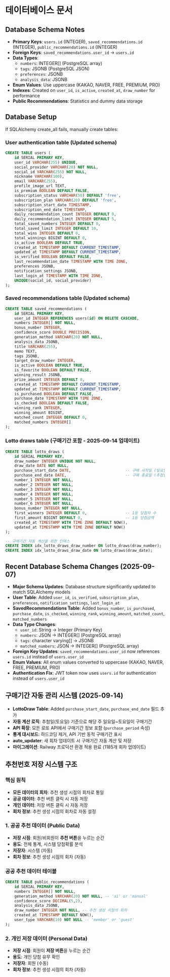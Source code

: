 # 데이터베이스 문서

## Database Schema Notes
- **Primary Keys**: `users.id` (INTEGER), `saved_recommendations.id` (INTEGER), `public_recommendations.id` (INTEGER)
- **Foreign Keys**: `saved_recommendations.user_id` → `users.id`
- **Data Types**: 
  - `numbers`: INTEGER[] (PostgreSQL array)
  - `tags`: JSONB (PostgreSQL JSON)
  - `preferences`: JSONB
  - `analysis_data`: JSONB
- **Enum Values**: Use uppercase (KAKAO, NAVER, FREE, PREMIUM, PRO)
- **Indexes**: Created on `user_id`, `is_active`, `created_at`, `draw_number` for performance
- **Public Recommendations**: Statistics and dummy data storage

## Database Setup
If SQLAlchemy create_all fails, manually create tables:

### User authentication table (Updated schema)
```sql
CREATE TABLE users (
    id SERIAL PRIMARY KEY,
    user_id VARCHAR(255) UNIQUE,
    social_provider VARCHAR(20) NOT NULL,
    social_id VARCHAR(255) NOT NULL,
    nickname VARCHAR(100),
    email VARCHAR(255),
    profile_image_url TEXT,
    is_premium BOOLEAN DEFAULT FALSE,
    subscription_status VARCHAR(50) DEFAULT 'free',
    subscription_plan VARCHAR(20) DEFAULT 'free',
    subscription_start_date TIMESTAMP,
    subscription_end_date TIMESTAMP,
    daily_recommendation_count INTEGER DEFAULT 0,
    daily_recommendation_limit INTEGER DEFAULT 5,
    total_saved_numbers INTEGER DEFAULT 0,
    total_saved_limit INTEGER DEFAULT 10,
    total_wins INTEGER DEFAULT 0,
    total_winnings BIGINT DEFAULT 0,
    is_active BOOLEAN DEFAULT TRUE,
    created_at TIMESTAMP DEFAULT CURRENT_TIMESTAMP,
    updated_at TIMESTAMP DEFAULT CURRENT_TIMESTAMP,
    is_verified BOOLEAN DEFAULT FALSE,
    last_recommendation_date TIMESTAMP WITH TIME ZONE,
    preferences JSONB,
    notification_settings JSONB,
    last_login_at TIMESTAMP WITH TIME ZONE,
    UNIQUE(social_id, social_provider)
);
```

### Saved recommendations table (Updated schema)
```sql
CREATE TABLE saved_recommendations (
    id SERIAL PRIMARY KEY,
    user_id INTEGER REFERENCES users(id) ON DELETE CASCADE,
    numbers INTEGER[] NOT NULL,
    bonus_number INTEGER,
    confidence_score DOUBLE PRECISION,
    generation_method VARCHAR(20) NOT NULL,
    analysis_data JSONB,
    title VARCHAR(255),
    memo TEXT,
    tags JSONB,
    target_draw_number INTEGER,
    is_active BOOLEAN DEFAULT TRUE,
    is_favorite BOOLEAN DEFAULT FALSE,
    winning_result JSONB,
    prize_amount INTEGER DEFAULT 0,
    created_at TIMESTAMP DEFAULT CURRENT_TIMESTAMP,
    updated_at TIMESTAMP DEFAULT CURRENT_TIMESTAMP,
    is_purchased BOOLEAN DEFAULT FALSE,
    purchase_date TIMESTAMP WITH TIME ZONE,
    is_checked BOOLEAN DEFAULT FALSE,
    winning_rank INTEGER,
    winning_amount BIGINT,
    matched_count INTEGER DEFAULT 0,
    matched_numbers INTEGER[]
);
```

### Lotto draws table (구매기간 포함 - 2025-09-14 업데이트)
```sql
CREATE TABLE lotto_draws (
    id SERIAL PRIMARY KEY,
    draw_number INTEGER UNIQUE NOT NULL,
    draw_date DATE NOT NULL,
    purchase_start_date DATE,                        -- 구매 시작일 (일요일)
    purchase_end_date DATE,                          -- 구매 종료일 (추첨일, 토요일)
    number_1 INTEGER NOT NULL,
    number_2 INTEGER NOT NULL,
    number_3 INTEGER NOT NULL,
    number_4 INTEGER NOT NULL,
    number_5 INTEGER NOT NULL,
    number_6 INTEGER NOT NULL,
    bonus_number INTEGER NOT NULL,
    first_winners INTEGER DEFAULT 0,                 -- 1등 당첨자 수
    first_amount BIGINT DEFAULT 0,                   -- 1등 당첨금액
    created_at TIMESTAMP WITH TIME ZONE DEFAULT NOW(),
    updated_at TIMESTAMP WITH TIME ZONE DEFAULT NOW()
);

-- 구매기간 자동 계산을 위한 인덱스
CREATE INDEX idx_lotto_draws_draw_number ON lotto_draws(draw_number);
CREATE INDEX idx_lotto_draws_draw_date ON lotto_draws(draw_date);
```

## Recent Database Schema Changes (2025-09-07)
- **Major Schema Updates**: Database structure significantly updated to match SQLAlchemy models
- **User Table**: Added `user_id`, `is_verified`, `subscription_plan`, `preferences`, `notification_settings`, `last_login_at`
- **SavedRecommendations Table**: Added `bonus_number`, `is_purchased`, `purchase_date`, `is_checked`, `winning_rank`, `winning_amount`, `matched_count`, `matched_numbers`
- **Data Type Changes**: 
  - `user_id`: String → Integer (Primary Key)
  - `numbers`: JSON → INTEGER[] (PostgreSQL array)
  - `tags`: character varying[] → JSONB
  - `matched_numbers`: JSON → INTEGER[] (PostgreSQL array)
- **Foreign Key Updates**: `saved_recommendations.user_id` now references `users.id` instead of `users.user_id`
- **Enum Values**: All enum values converted to uppercase (KAKAO, NAVER, FREE, PREMIUM, PRO)
- **Authentication Fix**: JWT token now uses `users.id` for authentication instead of `users.user_id`

## 구매기간 자동 관리 시스템 (2025-09-14)
- **LottoDraw Table**: Added `purchase_start_date`, `purchase_end_date` 필드 추가
- **자동 계산 로직**: 추첨일(토요일) 기준으로 해당 주 일요일~토요일이 구매기간
- **API 확장**: 모든 로또 API에서 구매기간 정보 포함 (`purchase_period` 속성)
- **통계 대시보드**: 하드코딩 제거, API 기반 동적 구매기간 표시
- **auto_updater**: 새 회차 업데이트 시 구매기간 자동 계산 및 저장
- **마이그레이션**: Railway 프로덕션 환경 적용 완료 (1185개 회차 업데이트)

## 추천번호 저장 시스템 구조

### 핵심 원칙
- **모든 데이터의 회차**: 추천 생성 시점의 회차로 통일
- **공공 데이터**: 추천 버튼 클릭 시 자동 저장
- **개인 데이터**: 저장 버튼 클릭 시 자동 저장
- **회차 정보**: 추천 생성 시점의 회차로 자동 설정

### 1. 공공 추천 데이터 (Public Data)
- **저장 시점**: 회원/비회원이 **추천 버튼**을 누르는 순간
- **용도**: 전체 통계, 시스템 당첨확률 분석
- **저장자**: 시스템 (자동)
- **회차 정보**: 추천 생성 시점의 회차 (자동)

### 공공 추천 데이터 테이블
```sql
CREATE TABLE public_recommendations (
    id SERIAL PRIMARY KEY,
    numbers INTEGER[] NOT NULL,
    generation_method VARCHAR(20) NOT NULL, -- 'ai' or 'manual'
    confidence_score DECIMAL(5,2),
    analysis_data JSONB,
    draw_number INTEGER NOT NULL, -- 추천 생성 시점의 회차
    created_at TIMESTAMP DEFAULT NOW(),
    user_type VARCHAR(10) NOT NULL -- 'member' or 'guest'
);
```

### 2. 개인 저장 데이터 (Personal Data)
- **저장 시점**: 회원이 **저장 버튼**을 누르는 순간
- **용도**: 개인 당첨 유무 확인
- **저장자**: 회원 (수동)
- **회차 정보**: 추천 생성 시점의 회차 (자동)